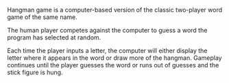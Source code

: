 Hangman game is a computer-based version of the classic two-player word game of the same name.

The human player competes against the computer to guess a word the program 
has selected at random.

Each time the player inputs a letter, the computer will either display the 
letter where it appears in the word or draw more of the hangman. 
Gameplay continues until the player guesses the word or runs out of guesses 
and the stick figure is hung.

